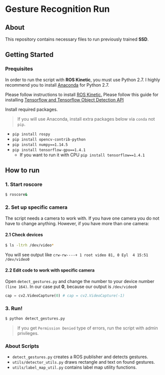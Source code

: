 # Gesture Recognition Run

## About
This repository contains necessary files to run previously trained **SSD**.

## Getting Started

### Prequisites
In order to run the script with **ROS Kinetic**, you must use Python 2.7. I highly recommend you to install [Anaconda](https://www.anaconda.com/download/) for Python 2.7.

Please follow instructions to install [ROS Kinetic.](wiki.ros.org/kinetic/Installation/)
Please follow this guide for installing [Tensorflow and Tensorflow Object Detection API](https://github.com/tensorflow/models/blob/master/research/object_detection/g3doc/installation.md)

Install required packages.

> If you will use Anaconda, install extra packages below via `conda` not `pip`.

* `pip install rospy`
* `pip install opencv-contrib-python`
* `pip install numpy==1.14.5`
* `pip install tensorflow-gpu==1.4.1`
    * If you want to run it with CPU `pip install tensorflow==1.4.1`

## How to run

### 1. Start roscore
```bash
$ roscore&
```

### 2. Set up specific camera
The script needs a camera to work with. If you have one camera you do not have to change anything.
However, if you have more than one camera:

#### 2.1 Check devices
```bash
$ ls -ltrh /dev/video*
```
You will see output like
`crw-rw----+ 1 root video 81, 0 Eyl  4 15:51 /dev/video0`

#### 2.2 Edit code to work with specific camera
Open `detect_gestures.py` and change the number to your device number `(line 164)`. In our case put **0**, because our output is `/dev/video0`

```python
cap = cv2.VideoCapture(0) # cap = cv2.VideoCapture(-1)
```

### 3. Run!
```bash
$ python detect_gestures.py
```

> If you get `Permission Denied` type of errors, run the script with admin privileges.

### About Scripts
* `detect_gestures.py` creates a ROS publisher and detects gestures.
* `utils/detector_utils.py` draws rectangle and text on found gestures.
* `utils/label_map_util.py` contains label map utility functions.